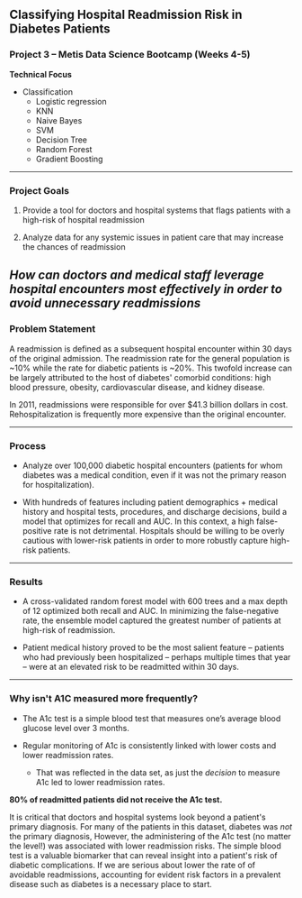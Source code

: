 ## Classifying Hospital Readmission Risk in Diabetes Patients

### Project 3 – Metis Data Science Bootcamp  (Weeks 4-5)

**Technical Focus**
- Classification 
	- Logistic regression 
	- KNN
	- Naive Bayes
	- SVM
	- Decision Tree
	- Random Forest
	- Gradient Boosting
---
### Project Goals
1) Provide a tool for doctors and hospital systems that flags patients with a high-risk of hospital readmission

2) Analyze data for any systemic issues in patient care that may increase the chances of readmission

*How can doctors and medical staff leverage hospital encounters most effectively in order to avoid unnecessary readmissions*
---
### Problem Statement
A readmission is defined as a subsequent hospital encounter within 30 days of the original admission. The readmission rate for the general population is ~10% while the rate for diabetic patients is ~20%. This twofold increase can be largely attributed to the host of diabetes' comorbid conditions: high blood pressure, obesity, cardiovascular disease, and kidney disease.   

In 2011, readmissions were responsible for over $41.3 billion dollars in cost. Rehospitalization is frequently more expensive than the original encounter.

---
### Process
- Analyze over 100,000 diabetic hospital encounters (patients for whom diabetes was a medical condition, even if it was not the primary reason for hospitalization). 

- With hundreds of features including patient demographics + medical history and hospital tests, procedures, and discharge decisions, build a model that optimizes for recall and AUC.  In this context, a high false-positive rate is not detrimental.  Hospitals should be willing to be overly cautious with lower-risk patients in order to more robustly capture high-risk patients. 

---
### Results
- A cross-validated random forest model with 600 trees and a max depth of 12 optimized both recall and AUC.  In minimizing the false-negative rate, the ensemble model captured the greatest number of patients at high-risk of readmission. 

-  Patient medical history proved to be the most salient feature – patients who had previously been hospitalized – perhaps multiple times that year – were at an elevated risk to be readmitted within 30 days. 
---
### Why isn't A1C measured more frequently? 

-   The A1c test is a simple blood test that measures one’s average blood glucose level over 3 months.

 - Regular monitoring of A1c is consistently linked with lower costs and lower readmission rates.
	 - That was reflected in the data set, as just the *decision* to measure A1c led to lower readmission rates.
 
 **80% of readmitted patients did not receive the A1c test.**

It is critical that doctors and hospital systems look beyond a patient's primary diagnosis. For many of the patients in this dataset, diabetes was *not* the primary diagnosis,  However, the administering of the A1c test (no matter the level!) was associated with lower readmission risks. The simple blood test is a valuable biomarker that can reveal insight into a patient's risk of diabetic complications. If we are serious about lower the rate of of avoidable readmissions, accounting for evident risk factors in a prevalent disease such as diabetes is a necessary place to start.
